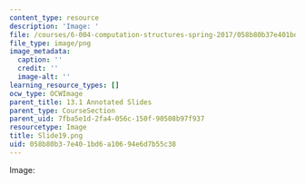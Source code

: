 ```yaml
---
content_type: resource
description: 'Image: '
file: /courses/6-004-computation-structures-spring-2017/058b80b37e401bd6a10694e6d7b55c38_Slide19.png
file_type: image/png
image_metadata:
  caption: ''
  credit: ''
  image-alt: ''
learning_resource_types: []
ocw_type: OCWImage
parent_title: 13.1 Annotated Slides
parent_type: CourseSection
parent_uid: 7fba5e1d-2fa4-056c-150f-90508b97f937
resourcetype: Image
title: Slide19.png
uid: 058b80b3-7e40-1bd6-a106-94e6d7b55c38
---
```

Image: 

